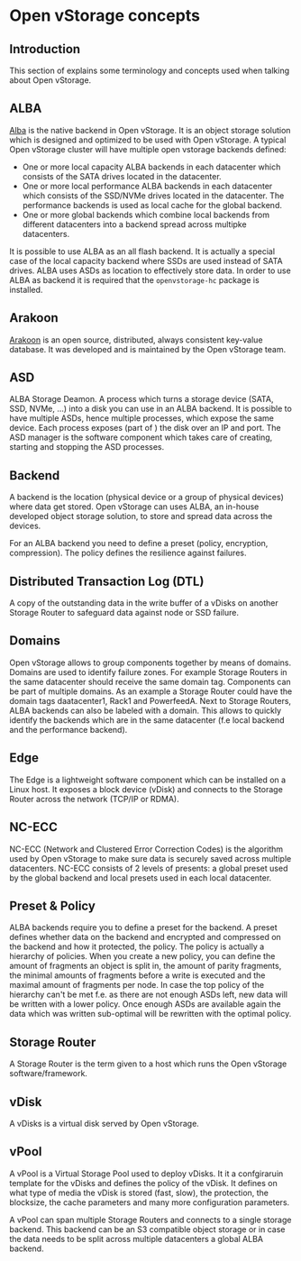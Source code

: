 # Open vStorage concepts

## Introduction
This section of explains some terminology and concepts used when talking about Open vStorage.



## ALBA
[Alba](https://github.com/openvstorage/alba) is the native backend in Open vStorage.  It is an object storage solution which is designed and optimized to be used with Open vStorage. A typical Open vStorage cluster will have multiple open vstorage backends defined:
* One or more local capacity ALBA backends in each datacenter which consists of the SATA drives located in the datacenter.
* One or more local performance ALBA backends in each datacenter which consists of the SSD/NVMe drives located in the datacenter. The performance backends is used as local cache for the global backend.
* One or more global backends which combine local backends from different datacenters into a backend spread across multipke datacenters.

It is possible to use ALBA as an all flash backend. It is actually a special case of the local capacity backend where SSDs are used instead of SATA drives. ALBA uses ASDs as location to effectively store data. In order to use ALBA as backend it is required that the `openvstorage-hc` package is installed.

## Arakoon
[Arakoon](http://arakoon.org/) is an open source, distributed, always consistent key-value database. It was developed and is maintained by the Open vStorage team.

## ASD
ALBA Storage Deamon. A process which turns a storage device (SATA, SSD, NVMe, ...) into a disk you can use in an ALBA backend. It is possible to have multiple ASDs, hence multiple processes, which expose the same device. Each process exposes (part of ) the disk over an IP and port.
The ASD manager is the software component which takes care of creating, starting and stopping the ASD processes.

## Backend
A backend is the location (physical device or a group of physical devices) where data get stored. Open vStorage can uses ALBA, an in-house developed object storage solution, to store and spread data across the devices.

For an ALBA backend you need to define a preset (policy, encryption, compression). The policy defines the resilience against failures.

## Distributed Transaction Log (DTL)
A copy of the outstanding data in the write buffer of a vDisks on another Storage Router to safeguard data against node or SSD failure.

## Domains
Open vStorage allows to group components together by means of domains. Domains are used to identify failure zones. For example Storage Routers in the same datacenter should receive the same domain tag. Components can be part of multiple domains. As an example a Storage Router could have the domain tags daatacenter1, Rack1 and PowerfeedA.
Next to Storage Routers, ALBA backends can also be labeled with a domain. This allows to quickly identify the backends which are in the same datacenter (f.e local backend and the performance backend).

## Edge
The Edge is a lightweight software component which can be installed on a Linux host. It exposes a block device (vDisk) and connects to the Storage Router across the network (TCP/IP or RDMA).

## NC-ECC
NC-ECC (Network and Clustered Error Correction Codes) is the algorithm used by Open vStorage to make sure data is securely saved across multiple datacenters. NC-ECC consists of 2 levels of presents: a global preset used by the global backend and local presets used in each local datacenter.

## Preset & Policy
ALBA backends require you to define a preset for the backend. A preset defines whether data on the backend and encrypted and compressed on the backend and how it protected, the policy. The policy is actually a hierarchy of policies.  When you create a new policy, you can  define the amount of fragments an object is split in, the amount of parity fragments, the minimal amounts of fragments before a write is executed and the maximal amount of fragments per node. In case the top policy of the hierarchy can't be met f.e. as there are not enough ASDs left, new data will be written with a lower policy. Once enough ASDs are available again the data which was written sub-optimal will be rewritten with the optimal policy.

## Storage Router
A Storage Router is the term given to a host which runs the Open vStorage software/framework.

## vDisk
A vDisks is a virtual disk served by Open vStorage.  

## vPool
A vPool is a Virtual Storage Pool used to deploy vDisks. It it a confgiraruin template for the vDisks and defines the policy of the vDisk. It defines on what type of media the vDisk is stored (fast, slow), the protection, the blocksize, the cache parameters and many more configuration parameters.

A vPool can span multiple Storage Routers and connects to a single storage backend. This backend can be an S3 compatible object storage or in case the data needs to be split across multiple datacenters a global ALBA backend.